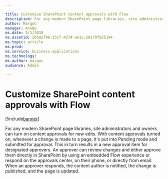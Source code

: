 ```yaml
---

title: Customize SharePoint content approvals with Flow
description: For any modern SharePoint page libraries, site administrators and owners can turn on content approvals for new edits.
author: MargoC
manager: AnnBe
ms.date: 5/1/2018
ms.assetid: 2058af96-33cf-4274-ae1c-20179f825194
ms.topic: article
ms.prod: 
ms.service: business-applications
ms.technology: 
ms.author: margoc
audience: Admin

---
```

#  Customize SharePoint content approvals with Flow




[!include[banner](../../../includes/banner.md)]

For any modern SharePoint page libraries, site administrators and owners can
turn on content approvals for new edits. With content approvals turned on,
whenever a change is made to a page, it's put into Pending mode and submitted
for approval. This in turn results in a new approval item for designated
approvers. An approver can review changes and either approve them directly in
SharePoint by using an embedded Flow experience or respond on the approvals
center, on their phone, or directly from email. When an approver responds, the
content author is notified, the change is published, and the page is updated. 
